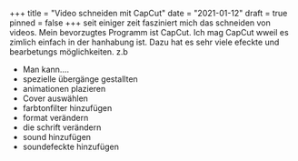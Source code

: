 +++
title = "Video schneiden mit CapCut"
date = "2021-01-12"
draft = true
pinned = false
+++
seit einiger zeit fasziniert mich das schneiden von videos. Mein bevorzugtes Programm ist CapCut. Ich mag CapCut wweil es zimlich einfach in der hanhabung ist. Dazu hat es sehr viele efeckte und bearbetungs möglichkeiten. z.b

* Man kann....
* spezielle übergänge gestallten
* animationen plazieren
* Cover auswählen
* farbtonfilter hinzufügen
* format verändern
* die schrift verändern
* sound hinzufügen
* soundefeckte hinzufügen